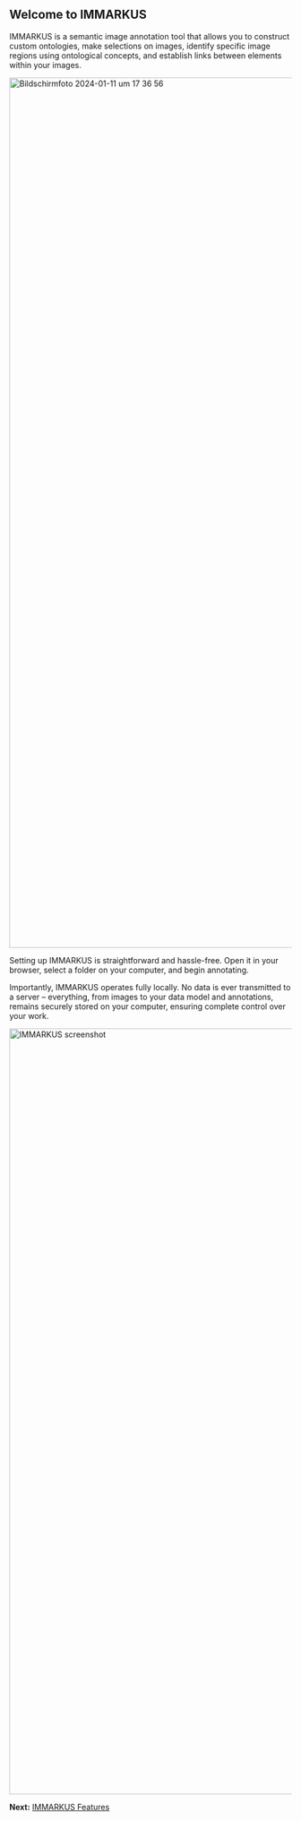 ## Welcome to IMMARKUS 

IMMARKUS is a semantic image annotation tool that allows you to construct custom ontologies, make selections on images, identify specific image regions using ontological concepts, and establish links between elements within your images.

<img width="1552" alt="Bildschirmfoto 2024-01-11 um 17 36 56" src="https://github.com/rsimon/immarkus/assets/470971/f674d6bc-9339-4e4c-9db8-c3c229d82b29">

Setting up IMMARKUS is straightforward and hassle-free. Open it in your browser, select a folder on your computer, and begin annotating. 

Importantly, IMMARKUS operates fully locally. No data is ever transmitted to a server – everything, from images to your data model and annotations, remains securely stored on your computer, ensuring complete control over your work.

<img width="1366" alt="IMMARKUS screenshot" src="https://github.com/rsimon/immarkus/assets/470971/6aa05112-e36b-4588-910f-81f9029f338e">

__Next:__ [IMMARKUS Features](wiki/01-IMMARKUS-Features)

